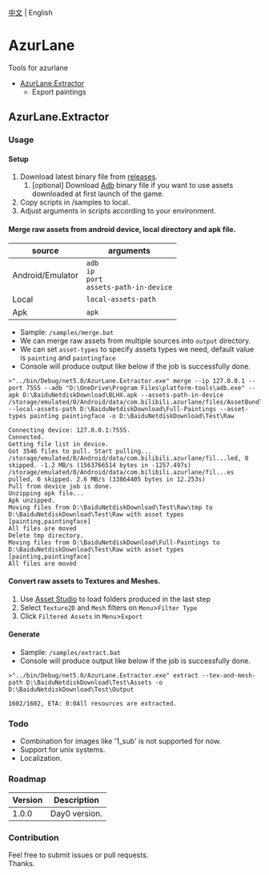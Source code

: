 [中文](../../../) | English
# AzurLane

Tools for azurlane

+ [AzurLane.Extractor](#AzurLaneExtractor)
  + Export paintings

## AzurLane.Extractor

### Usage

#### Setup

1. Download latest binary file from [releases](../../../releases).
   1. [optional] Download [Adb](https://developer.android.com/studio/releases/platform-tools#downloads) binary file if you want to use assets downloaded at first launch of the game.
2. Copy scripts in /samples to local.
3. Adjust arguments in scripts according to your environment.

#### Merge raw assets from android device, local directory and apk file.

| source | arguments |
| ----------- | ----------- |
| Android/Emulator | `adb`<br />`ip`<br />`port`<br />`assets-path-in-device` |
| Local | `local-assets-path` |
| Apk | `apk` |
+ Sample: `/samples/merge.bat`
+ We can merge raw assets from multiple sources into `output` directory.
+ We can set `asset-types` to specify assets types we need, default value is `painting` and `paintingface`
+ Console will produce output like below if the job is successfully done.
```console
>"../bin/Debug/net5.0/AzurLane.Extractor.exe" merge --ip 127.0.0.1 --port 7555 --adb "D:\OneDrive\Program Files\platform-tools\adb.exe" --apk D:\BaiduNetdiskDownload\BLHX.apk --assets-path-in-device /storage/emulated/0/Android/data/com.bilibili.azurlane/files/AssetBundles --local-assets-path D:\BaiduNetdiskDownload\Full-Paintings --asset-types painting paintingface -o D:\BaiduNetdiskDownload\Test\Raw

Connecting device: 127.0.0.1:7555.
Connected.
Getting file list in device.
Got 3546 files to pull. Start pulling...
/storage/emulated/0/Android/data/com.bilibili.azurlane/fil...led, 0 skipped. -1.2 MB/s (1563766514 bytes in -1257.497s)
/storage/emulated/0/Android/data/com.bilibili.azurlane/fil...es pulled, 0 skipped. 2.6 MB/s (33864405 bytes in 12.253s)
Pull from device job is done.
Unzipping apk file...
Apk unzipped.
Moving files from D:\BaiduNetdiskDownload\Test\Raw\tmp to D:\BaiduNetdiskDownload\Test\Raw with asset types [painting,paintingface]
All files are moved
Delete tmp directory.
Moving files from D:\BaiduNetdiskDownload\Full-Paintings to D:\BaiduNetdiskDownload\Test\Raw with asset types [painting,paintingface]
All files are moved
```

#### Convert raw assets to Textures and Meshes.

1. Use [Asset Studio](https://github.com/Perfare/AssetStudio) to load folders produced in the last step
2. Select `Texture2D` and `Mesh` filters on `Menu`>`Filter Type`
3. Click `Filtered Assets` in `Menu`>`Export`

#### Generate 

+ Sample: `/samples/extract.bat`
+ Console will produce output like below if the job is successfully done.
```console
>"../bin/Debug/net5.0/AzurLane.Extractor.exe" extract --tex-and-mesh-path D:\BaiduNetdiskDownload\Test\Assets -o D:\BaiduNetdiskDownload\Test\Output

1602/1602, ETA: 0:0All resources are extracted.
```

### Todo
+ Combination for images like '1_sub' is not supported for now.
+ Support for unix systems.
+ Localization.

### Roadmap
| Version      | Description |
| ----------- | ----------- |
| 1.0.0     | Day0 version.        |

### Contribution

Feel free to submit issues or pull requests.<br />
Thanks.